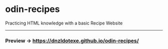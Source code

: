 # odin-recipes
Practicing HTML knowledge with a basic Recipe Website

---
### Preview -> https://dnzldotexe.github.io/odin-recipes/
